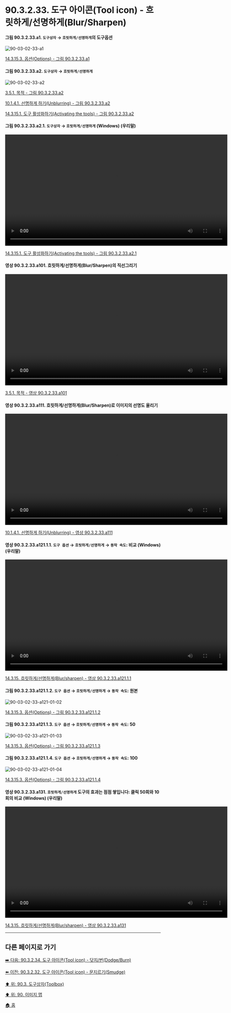 # 90.3.2.33. 도구 아이콘(Tool icon) - 흐릿하게/선명하게(Blur/Sharpen)

<a id="90-03-02-33-a1"></a>

#### 그림 90.3.2.33.a1. `도구상자` → `흐릿하게/선명하게`의 도구옵션
![90-03-02-33-a1](https://github.com/wonder13662/gimp/assets/15767104/1bdb3e8c-85fc-4522-b84d-37609ce03dae)

[14.3.15.3. 옵션(Options) - 그림 90.3.2.33.a1](./14-03-15-03-options.md#90-03-02-33-a1)

<a id="90-03-02-33-a2"></a>

#### 그림 90.3.2.33.a2. `도구상자` → `흐릿하게/선명하게`
![90-03-02-33-a2](https://github.com/wonder13662/gimp/assets/15767104/b0a3539c-e757-40c6-b3a8-66e730e743ce)

[3.5.1. 목적 - 그림 90.3.2.33.a2](./03-05-01-intention.md#90-03-02-33-a2)

[10.1.4.1. 선명하게 하기(Unblurring) - 그림 90.3.2.33.a2](./10-01-04-01-unblurring.md#90-03-02-33-a2)

[14.3.15.1. 도구 활성화하기(Activating the tools) - 그림 90.3.2.33.a2](./14-03-15-01-activating_the_tool.md#90-03-02-33-a2)

<a id="90-03-02-33-a2-01"></a>

#### 그림 90.3.2.33.a2.1. `도구상자` → `흐릿하게/선명하게` (Windows) (우리말)
<video controls="controls" width="720" src="https://github.com/wonder13662/gimp/assets/15767104/c8307913-5593-446e-bc1a-3cb8a573bdb5"></video>

[14.3.15.1. 도구 활성화하기(Activating the tools) - 그림 90.3.2.33.a2.1](./14-03-15-01-activating_the_tool.md#90-03-02-33-a2-01)

<a id="90-03-02-33-a101"></a>

#### 영상 90.3.2.33.a101. 흐릿하게/선명하게(Blur/Sharpen)의 직선그리기
<video controls="controls" width="720" environment="MacOS:Sonoma 14.2.1 GIMP 2.10.36" src="https://github.com/wonder13662/gimp/assets/15767104/8a426c59-834c-48cd-b3ac-2892d6c9ea64"></video>

[3.5.1. 목적 - 영상 90.3.2.33.a101](./03-05-01-intention.md#90-03-02-33-a101)

<a id="90-03-02-33-a111"></a>

#### 영상 90.3.2.33.a111. 흐릿하게/선명하게(Blur/Sharpen)로 이미지의 선명도 올리기
<video controls="controls" width="720" src="https://github.com/wonder13662/gimp/assets/15767104/82df94fb-425d-491a-a6e8-a997bb566094"></video>

[10.1.4.1. 선명하게 하기(Unblurring) - 영상 90.3.2.33.a111](./10-01-04-01-unblurring.md#90-03-02-33-a111)

<a id="90-03-02-33-a121-01-01"></a>

#### 영상 90.3.2.33.a121.1.1. `도구 옵션` → `흐릿하게/선명하게` → `동작 속도`: 비교 (Windows) (우리말)
<video controls="controls" width="720" src="https://github.com/wonder13662/gimp/assets/15767104/fdf77960-2e80-4fa9-b7e2-1fe73b3e8b24"></video>

[14.3.15. 흐릿하게/선명하게(Blur/sharpen) - 영상 90.3.2.33.a121.1.1](./14-03-15-00-blur-sharpen.md#90-03-02-33-a121-01-01)

<a id="90-03-02-33-a121-01-02"></a>

#### 그림 90.3.2.33.a121.1.2. `도구 옵션` → `흐릿하게/선명하게` → `동작 속도`: 원본
![90-03-02-33-a121-01-02](https://github.com/wonder13662/gimp/assets/15767104/7e54198b-601d-4d79-a174-47f73fb96f4b)

[14.3.15.3. 옵션(Options) - 그림 90.3.2.33.a121.1.2](./14-03-15-00-blur-sharpen.md#90-03-02-33-a121-01-02)

<a id="90-03-02-33-a121-01-03"></a>

#### 그림 90.3.2.33.a121.1.3. `도구 옵션` → `흐릿하게/선명하게` → `동작 속도`: 50
![90-03-02-33-a121-01-03](https://github.com/wonder13662/gimp/assets/15767104/2a02f73b-f079-4173-9509-bf3582637634)

[14.3.15.3. 옵션(Options) - 그림 90.3.2.33.a121.1.3](./14-03-15-00-blur-sharpen.md#90-03-02-33-a121-01-03)

<a id="90-03-02-33-a121-01-04"></a>

#### 그림 90.3.2.33.a121.1.4. `도구 옵션` → `흐릿하게/선명하게` → `동작 속도`: 100
![90-03-02-33-a121-01-04](https://github.com/wonder13662/gimp/assets/15767104/7f043130-200f-4400-bbb4-6929564a80df)

[14.3.15.3. 옵션(Options) - 그림 90.3.2.33.a121.1.4](./14-03-15-00-blur-sharpen.md#90-03-02-33-a121-01-04)

<a id="90-03-02-33-a131"></a>

#### 영상 90.3.2.33.a131. `흐릿하게/선명하게` 도구의 효과는 점점 쌓입니다: 클릭 50회와 10회의 비교 (Windows) (우리말)
<video controls="controls" width="720" src="https://github.com/wonder13662/gimp/assets/15767104/f668e6ee-17cb-4eed-af00-8b0876382653"></video>

[14.3.15. 흐릿하게/선명하게(Blur/sharpen) - 영상 90.3.2.33.a131](./14-03-15-00-blur-sharpen.md#90-03-02-33-a131)

***

## 다른 페이지로 가기

[➡️ 다음: 90.3.2.34. 도구 아이콘(Tool icon) - 닷지/번(Dodge/Burn)](./90-03-02-34-dodge_burn.md)

[⬅️ 이전: 90.3.2.32. 도구 아이콘(Tool icon) - 문지르기(Smudge)](./90-03-02-32-smudge.md)

[⬆️ 위: 90.3. 도구상자(Toolbox)](./90-03-00-toolbox.md)

[⬆️ 위: 90. 이미지 맵](./90-00-image-map.md)

[🏠 홈](./00-home.md)
